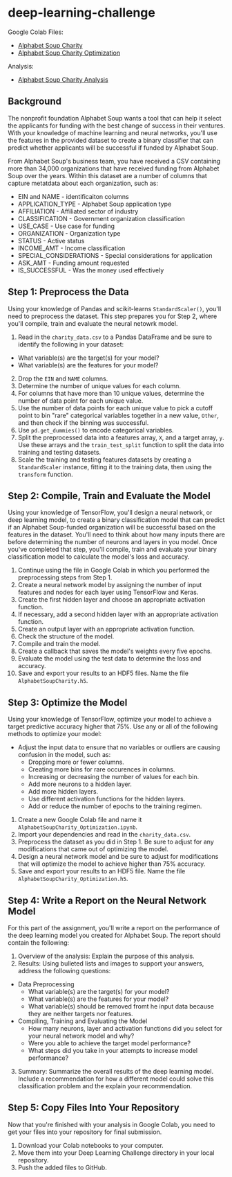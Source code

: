 # deep-learning-challenge


Google Colab Files:
 * [Alphabet Soup Charity](https://github.com/marthagriggs9/deep-learning-challenge/blob/main/AlphabetSoupCharity_colab.ipynb)
 * [Alphabet Soup Charity Optimization](https://github.com/marthagriggs9/deep-learning-challenge/blob/main/AlphabetSoupCharity_Opitmization_colab.ipynb)

Analysis:
 * [Alphabet Soup Charity Analysis](https://github.com/marthagriggs9/deep-learning-challenge/blob/main/AlphabetSoupCharity_Analysis.md)

## Background

The nonprofit foundation Alphabet Soup wants a tool that can help it select the applicants for funding with the best change of success in their ventures. With your knowledge of machine learning and neural networks, you'll use the features in the provided dataset to create a binary classifier that can predict whether applicants will be successful if funded by Alphabet Soup. 

From Alphabet Soup's business team, you have received a CSV containing more than 34,000 organizations that have received funding from Alphabet Soup over the years. Within this dataset are a number of columns that capture metatdata about each organization, such as:
  * EIN and NAME - identificaiton columns
  * APPLICATION_TYPE - Alphabet Soup application type
  * AFFILIATION - Affiliated sector of industry
  * CLASSIFICATION - Government organization classification
  * USE_CASE - Use case for funding
  * ORGANIZATION - Organization type
  * STATUS - Active status
  * INCOME_AMT - Income classification
  * SPECIAL_CONSIDERATIONS - Special considerations for application
  * ASK_AMT - Funding amount requested
  * IS_SUCCESSFUL - Was the money used effectively

## Step 1: Preprocess the Data
Using your knowledge of Pandas and scikit-learns `StandardScaler()`, you'll need to preprocess the dataset. This step prepares you for Step 2, where you'll compile, train and evaluate the neural netowrk model. 

1. Read in the `charity_data.csv` to a Pandas DataFrame and be sure to identify the following in your dataset:
  * What variable(s) are the target(s) for your model?
  * What variable(s) are the features for your model?

2. Drop the `EIN` and `NAME` columns. 
3. Determine the number of unique values for each column.
4. For columns that have more than 10 unique values, determine the number of data point for each unique value.
5. Use the number of data points for each unique value to pick a cutoff point to bin "rare" categorical variables together in a new value, `Other`, and then check if the binning was successful. 
6. Use `pd.get_dummies()` to encode categorical variables.
7. Split the preprocessed data into a features array, `X`, and a target array, `y`. Use these arrays and the `train_test_split` function to split the data into training and testing datasets. 
8. Scale the training and testing features datasets by creating a `StandardScaler` instance, fitting it to the training data, then using the `transform` function. 

## Step 2: Compile, Train and Evaluate the Model
Using your knowledge of TensorFlow, you'll design a neural network, or deep learning model, to create a binary classification model that can predict if an Alphabet Soup-funded organization will be successful based on the features in the dataset. You'll need to think about how many inputs there are before determining the number of neurons and layers in you model. Once you've completed that step, you'll compile, train and evaluate your binary classification model to calculate the model's loss and accuracy. 

1. Continue using the file in Google Colab in which you performed the preprocessing steps from Step 1. 
2. Create a neural network model by assigning the number of input features and nodes for each layer using TensorFlow and Keras. 
3. Create the first hidden layer and choose an appropriate activation function. 
4. If necessary, add a second hidden layer with an appropriate activation function. 
5. Create an output layer with an appropriate activation function. 
6. Check the structure of the model. 
7. Compile and train the model. 
8. Create a callback that saves the model's weights every five epochs. 
9. Evaluate the model using the test data to determine the loss and accuracy. 
10. Save and export your results to an HDF5 files. Name the file `AlphabetSoupCharity.h5`.

## Step 3: Optimize the Model

Using your knowledge of TensorFlow, optimize your model to achieve a target predictive accuracy higher that 75%. 
Use any or all of the following methods to optimize your model:
 * Adjust the input data to ensure that no variables or outliers are causing confusion in the model, such as:
   * Dropping more or fewer columns.
   * Creating more bins for rare occurences in columns.
   * Increasing or decreasing the number of values for each bin. 
   * Add more neurons to a hidden layer. 
   * Add more hidden layers. 
   * Use different activation functions for the hidden layers.
   * Add or reduce the number of epochs to the training regimen. 

1. Create a new Google Colab file and name it `AlphabetSoupCharity_Optimization.ipynb`. 
2. Import your dependencies and read in the `charity_data.csv`. 
3. Preprocess the dataset as you did in Step 1. Be sure to adjust for any modifications that came out of optimizing the model. 
4. Design a neural network model and be sure to adjust for modifications that will optimize the model to achieve higher than 75% accuracy. 
5. Save and export your results to an HDF5 file. Name the file `AlphabetSoupCharity_Optimization.h5`. 

## Step 4: Write a Report on the Neural Network Model

For this part of the assignment, you'll write a report on the performance of the deep learning model you created for Alphabet Soup. 
The report should contain the following:
1. Overview of the analysis: Explain the purpose of this analysis.
2. Results: Using bulleted lists and images to support your answers, address the following questions:
  * Data Preprocessing
    * What variable(s) are the target(s) for your model?
    * What variable(s) are the features for your model?
    * What variable(s) should be removed fromt he input data because they are neither targets nor features. 
  * Compiling, Training and Evaluating the Model
    * How many neurons, layer and activation functions did you select for your neural network model and why?
    * Were you able to achieve the target model performance?
    * What steps did you take in your attempts to increase model performance?

3. Summary: Summarize the overall results of the deep learning model. Include a recommendation for how a different model could solve this classification problem and the explain your recommendation. 

## Step 5: Copy Files Into Your Repository
Now that you're finished with your analysis in Google Colab, you need to get your files into your repository for final submission. 
1. Download your Colab notebooks to your computer. 
2. Move them into your Deep Learning Challenge directory in your local repository.
3. Push the added files to GitHub.

